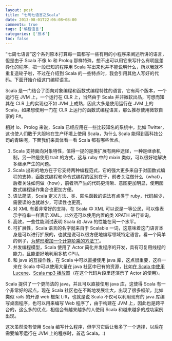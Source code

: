 ```yaml
---
layout: post
title: "七周七语言之Scala"
date: 2013-08-01T22:06:08+08:00
comments: true
tags: ['编程语言']
categories: ['技术']
toc: false
---
```


“七周七语言”这个系列原本打算每一篇都写一些有用的小程序来阐述所讲的语言，但是由于 Scala 不像 Io 和 Prolog 那样特殊，想不出可以用它来写什么有明显差异化的程序，把一段已知的程序用 Scala 写出来也并不能说明什么，所以我就不重复造轮子啦，不过在介绍到 Scala 的一些特点时，我会引用其他人写好的代码。下面开始介绍这门编程语言。

Scala 是一门结合了面向对象编程和函数式编程特性的语言，它有两个版本，一个运行在 JVM 上，一个运行在 CLR 上，当然由于 Scala 并非微软出品，可想而知其在 CLR 上的实现也不如 JVM 上成熟，因此大多是使用运行在 JVM 上的 Scala，如果想使用一门在 CLR 上运行的函数式编程语言，那么推荐使用微软自家的 F#。

相对 Io、Prolog 来说，Scala 已经应用在一些比较知名的系统中，比如 Twitter，这也使人们敢于大胆地在生产环境上使用 Scala，为什么 Scala 能得到高科技公司的青睐呢，下面我们来具体看一看 Scala 都有哪些优点。

1. Scala 支持面向对象特性，值得一提的是类扩展有两种途径，一种是继承机制，另一种是使用 trait 的方式，这与 ruby 中的 mixin 类似，可以很好地解决多继承产生的问题。
2. Scala 出彩的地方在于它支持两种编程范式，它的强大更多来自于对函数式编程的支持，函数式编程和命令式编程的区别在于，前者关注做什么（what），后者关注如何做（how），前者所产生的代码更清晰、意图更加明显，使用函数式编程操作集合也更加方便。
3. 语法简洁，Scala 定义方法、类、匿名函数的语法有点类于 ruby，代码越少，需要读的也就越少，可读性也更高。
4. 对 XML 有着非常好的支持，在 Scala 中 XML 可以说是一等公民，可以像表示字符串一样表示 XML，此外还可以使用内置的类 XPATH 进行查询。
5. 高效，一些性能测试表明 Scala 和 Java 的性能在同一个水平。
6. 可扩展性，Scala 语言的名字就来自于 Scalable 一词，这意味着这门语言本身是可以进行扩展的，也就是说可以很方便地编写领域特定语言。看一个简单的例子，[为整形增加一个计算阶乘的方法“!”](http://www.oschina.net/code/snippet_54100_1283)。
7. 并发编程模型，Scala 使用了 Actor 简化并发程序的开发，具有可复用线程的能力，且能更好地利用多核 CPU。
8. 和 java 的互操作性，在 Scala 中可以直接使用 java 库，这点很重要，这样一来在 Scala 中可以使用大量在 java 社区中已有的资源，比如[在 Scala 中使用 Lucene](http://www.oschina.net/code/snippet_12_4833)、[Scala mp3 播放器](http://www.oschina.net/code/snippet_55364_2708)（在这个代码片段里还演示了 Actor 的使用）。

Scala 提供了一个更简洁的 java，并且可以直接使用 java 库，这使得 Scala 有一个非常好的起点，现在 Scala 社区也在不断地发展壮大，出现了很多框架，比如类似 rails 的开源 web 框架 Lift，也就是说 Scala 不仅可以利用现有的 java 库编写桌面程序，也可以用来编写 Web 程序了，由于构建在 JVM 上，因此也是跨平台的，这么多的优点，相信会有越来越多的人使用 Scala 和越来越多的成功案例出现。

这次虽然没有使用 Scala 编写什么程序，但学习它后让我多了一个选择，以后在需要编写运行在 JVM 上的程序时，首选 Scala。:)
